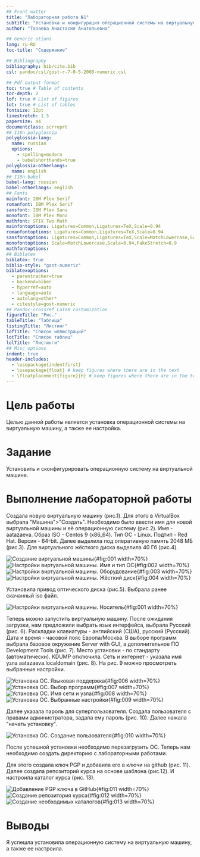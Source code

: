 ```yaml
---
## Front matter
title: "Лабораторная работа №1"
subtitle: "Установка и конфигурация операционной системы на виртуальную машину"
author: "Тазаева Анастасия Анатольевна"

## Generic otions
lang: ru-RU
toc-title: "Содержание"

## Bibliography
bibliography: bib/cite.bib
csl: pandoc/csl/gost-r-7-0-5-2008-numeric.csl

## Pdf output format
toc: true # Table of contents
toc-depth: 2
lof: true # List of figures
lot: true # List of tables
fontsize: 12pt
linestretch: 1.5
papersize: a4
documentclass: scrreprt
## I18n polyglossia
polyglossia-lang:
  name: russian
  options:
	- spelling=modern
	- babelshorthands=true
polyglossia-otherlangs:
  name: english
## I18n babel
babel-lang: russian
babel-otherlangs: english
## Fonts
mainfont: IBM Plex Serif
romanfont: IBM Plex Serif
sansfont: IBM Plex Sans
monofont: IBM Plex Mono
mathfont: STIX Two Math
mainfontoptions: Ligatures=Common,Ligatures=TeX,Scale=0.94
romanfontoptions: Ligatures=Common,Ligatures=TeX,Scale=0.94
sansfontoptions: Ligatures=Common,Ligatures=TeX,Scale=MatchLowercase,Scale=0.94
monofontoptions: Scale=MatchLowercase,Scale=0.94,FakeStretch=0.9
mathfontoptions:
## Biblatex
biblatex: true
biblio-style: "gost-numeric"
biblatexoptions:
  - parentracker=true
  - backend=biber
  - hyperref=auto
  - language=auto
  - autolang=other*
  - citestyle=gost-numeric
## Pandoc-crossref LaTeX customization
figureTitle: "Рис."
tableTitle: "Таблица"
listingTitle: "Листинг"
lofTitle: "Список иллюстраций"
lotTitle: "Список таблиц"
lolTitle: "Листинги"
## Misc options
indent: true
header-includes:
  - \usepackage{indentfirst}
  - \usepackage{float} # keep figures where there are in the text
  - \floatplacement{figure}{H} # keep figures where there are in the text
---
```


# Цель работы

Целью данной работы является установка операционной системы на виртуальную машину, а также ее настройка.

# Задание

Установить и сконфигурировать операционную систему на виртуальной машине.

# Выполнение лабораторной работы

Создала новую виртуальную машину (рис.1). Для этого в VirtualBox выбрала "Машина">"Создать".
Необходимо было ввести имя для новой виртуальной машины и её операционную систему (рис.2). Имя - aatazaeva. Образ ISO - Centos 9 (x86_64). Тип ОС - Linux. Подтип - Red Hat. Версия - 64-bit.
Далее выделила под оперативную память 2048 МБ (рис.3). Для виртуального жёсткого диска выделила 40 Гб (рис.4). 

![Создание виртуальной машины](image/1.png){#fig:001 width=70%}
![Настройки виртуальной машины. Имя и тип ОС](image/2.png){#fig:002 width=70%}
![Настройки виртуальной машины. Оборудование](image/3.png){#fig:003 width=70%}
![Настройки виртуальной машины. Жёсткий диск](image/4.png){#fig:004 width=70%}

Установила привод оптического диска (рис.5). Выбрала ранее скачанный iso файл.

![Настройки виртуальной машины. Носитель](image/1.png){#fig:001 width=70%}

Теперь можно запустить виртуальную машину. После ожидания загрузки, нам предложили выбрать язык интерфейса, выбрала Русский (рис. 6). Раскладки клавиатуры - английский (США), русский (Русский). Дата и время - часовой пояс Европа/Москва. В выборе программ выбрала базовое окружение Server with GUI, а дополнительное ПО Development Tools (рис. 7). Место установки - по стандарту (автоматически). KDUMP отключила. Сеть и интернет - указала имя узла aatazaeva.localdomain (рис. 8). На рис. 9 можно просмотреть выбранные настройки.

![Установка ОС. Языковая поддержка](image/6.png){#fig:006 width=70%}
![Установка ОС. Выбор программ](image/7.png){#fig:007 width=70%}
![Установка ОС. Имя сети и узла](image/8.png){#fig:008 width=70%}
![Установка ОС. Выбранные настройки](image/9.png){#fig:009 width=70%}

Далее указала пароль для суперпользователя. Создала пользователя с правами администратора, задала ему пароль (рис. 10). Далее нажала "начать установку".

![Установка ОС. Создание пользователя](image/10.png){#fig:010 width=70%}

После успешной установки необходимо перезагрузить ОС. Теперь нам необходимо создать директорию с лабораторными работами.

Для этого создала ключ PGP и добавила его в ключи на github (рис. 11). Далее создала репозиторий курса на основе шаблона (рис.12). И настроила каталог курса (рис. 13).

![Добавление PGP ключа в GitHub](image/11.png){#fig:011 width=70%}
![Создание репозитория курса](image/12.png){#fig:012 width=70%}
![Создание необходимых каталогов](image/13.png){#fig:013 width=70%}
# Выводы

Я успешла установила операционную систему на виртуальную машину, а также ее настроила.


